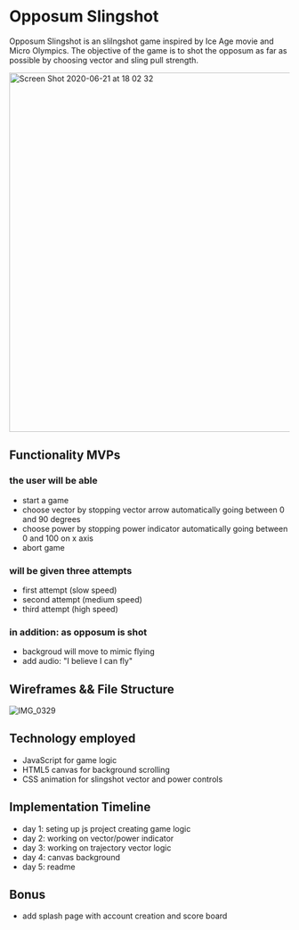# Opposum Slingshot

Opposum Slingshot is an slilngshot game inspired by Ice Age movie and Micro Olympics. The objective of the game is to shot the opposum as far as possible by choosing vector and sling pull strength.

<img width="644" alt="Screen Shot 2020-06-21 at 18 02 32" src="https://user-images.githubusercontent.com/59717705/85236192-9c583600-b3e9-11ea-8a98-94e1f393e351.png">

## Functionality MVPs

  ### the user will be able 
  - start a game 
  - choose vector by stopping vector arrow automatically going between 0 and 90 degrees
  - choose power by stopping power indicator automatically going between 0 and 100 on x axis
  - abort game
  
  ### will be given three attempts 
  - first attempt (slow speed)
  - second attempt (medium speed)
  - third attempt (high speed)
  
  ### in addition: as opposum is shot
  - backgroud will move to mimic flying 
  - add audio: "I believe I can fly"
  
## Wireframes && File Structure
![IMG_0329](https://user-images.githubusercontent.com/59717705/85240003-768c5a80-b404-11ea-9a06-70c276245e56.JPG)

## Technology employed 
  - JavaScript for game logic
  - HTML5 canvas for background scrolling
  - CSS animation for slingshot vector and power controls
  
## Implementation Timeline
  - day 1: seting up js project creating game logic
  - day 2: working on vector/power indicator
  - day 3: working on trajectory vector logic
  - day 4: canvas background 
  - day 5: readme
  
## Bonus 
  - add splash page with account creation and score board
  
  
 
